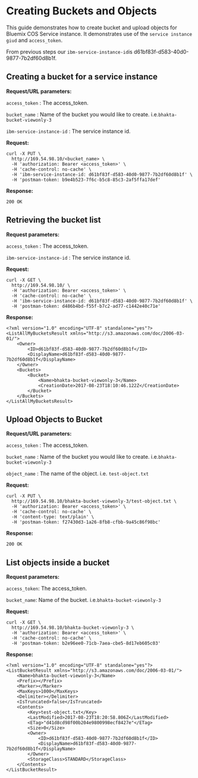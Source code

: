 # Creating Buckets and Objects

This guide demonstrates how to create bucket and upload objects for Bluemix COS Service instance. It demonstrates use of the `service instance giud` and `access_token`.

From previous steps our `ibm-service-instance-id`is d61bf83f-d583-40d0-9877-7b2df60d8b1f.

## Creating a bucket for a service instance

**Request/URL parameters:**

`access_token` : The access\_token.

`bucket_name` : Name of the bucket you would like to create. i.e.`bhakta-bucket-viewonly-3`

`ibm-service-instance-id` : The service instance id.

**Request:**

```
curl -X PUT \
  http://169.54.98.10/<bucket_name> \
  -H 'authorization: Bearer <access_token>' \
  -H 'cache-control: no-cache' \
  -H 'ibm-service-instance-id: d61bf83f-d583-40d0-9877-7b2df60d8b1f' \
  -H 'postman-token: b9e4b523-7f6c-b5c8-85c3-2af5ffa17def'
```

**Response:**

```
200 OK
```

## Retrieving the bucket list

**Request parameters:**

`access_token` : The access\_token.

`ibm-service-instance-id` : The service instance id.

**Request:**

```
curl -X GET \
  http://169.54.98.10/ \
  -H 'authorization: Bearer <access_token>' \
  -H 'cache-control: no-cache' \
  -H 'ibm-service-instance-id: d61bf83f-d583-40d0-9877-7b2df60d8b1f' \
  -H 'postman-token: d486b4bd-f55f-b7c2-ad77-c1442e40c71e'
```

**Response:**

```
<?xml version="1.0" encoding="UTF-8" standalone="yes"?>
<ListAllMyBucketsResult xmlns="http://s3.amazonaws.com/doc/2006-03-01/">
    <Owner>
        <ID>d61bf83f-d583-40d0-9877-7b2df60d8b1f</ID>
        <DisplayName>d61bf83f-d583-40d0-9877-7b2df60d8b1f</DisplayName>
    </Owner>
    <Buckets>
        <Bucket>
            <Name>bhakta-bucket-viewonly-3</Name>
            <CreationDate>2017-08-23T18:10:46.122Z</CreationDate>
        </Bucket>
    </Buckets>
</ListAllMyBucketsResult>
```

## Upload Objects to Bucket

**Request/URL parameters:**

`access_token` : The access\_token.

`bucket_name` : Name of the bucket you would like to create. i.e.`bhakta-bucket-viewonly-3`

`object_name` : The name of the object. i.e. `test-object.txt`

**Request:**

```
curl -X PUT \
  http://169.54.98.10/bhakta-bucket-viewonly-3/test-object.txt \
  -H 'authorization: Bearer <access_token>' \
  -H 'cache-control: no-cache' \
  -H 'content-type: text/plain' \
  -H 'postman-token: f27430d3-1a26-8fb8-cfbb-9a45c86f98bc'
```

**Response:**

```
200 OK
```

## List objects inside a bucket

**Request parameters:**

`access_token`: The access\_token.

`bucket_name`: Name of the bucket. i.e.`bhakta-bucket-viewonly-3`

**Request:**

```
curl -X GET \
  http://169.54.98.10/bhakta-bucket-viewonly-3 \
  -H 'authorization: Bearer <access_token>' \
  -H 'cache-control: no-cache' \
  -H 'postman-token: b2e96ee0-71cb-7aea-cbe5-8d17eb605c03'
```

**Response:**

```
<?xml version="1.0" encoding="UTF-8" standalone="yes"?>
<ListBucketResult xmlns="http://s3.amazonaws.com/doc/2006-03-01/">
    <Name>bhakta-bucket-viewonly-3</Name>
    <Prefix></Prefix>
    <Marker></Marker>
    <MaxKeys>1000</MaxKeys>
    <Delimiter></Delimiter>
    <IsTruncated>false</IsTruncated>
    <Contents>
        <Key>test-object.txt</Key>
        <LastModified>2017-08-23T18:20:58.806Z</LastModified>
        <ETag>"d41d8cd98f00b204e9800998ecf8427e"</ETag>
        <Size>0</Size>
        <Owner>
            <ID>d61bf83f-d583-40d0-9877-7b2df60d8b1f</ID>
            <DisplayName>d61bf83f-d583-40d0-9877-7b2df60d8b1f</DisplayName>
        </Owner>
        <StorageClass>STANDARD</StorageClass>
    </Contents>
</ListBucketResult>
```
